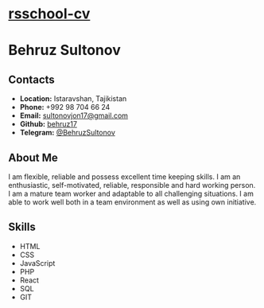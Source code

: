 # [rsschool-cv]("https://behruz17.github.io/rsschool-cv/")

# Behruz Sultonov

## Contacts
* **Location:** Istaravshan, Tajikistan
* **Phone:** +992 98 704 66 24
* **Email:** sultonovjon17@gmail.com
* **Github:** [behruz17]("https://github.com/behruz17")
* **Telegram:** [@BehruzSultonov]("https://t.me/BehruzSultonov")

## About Me
I am flexible, reliable and possess excellent time keeping skills. I am an enthusiastic, self-motivated, reliable, responsible and hard working person. I am a mature team worker and adaptable to all challenging situations. I am able to work well both in a team environment as well as using own initiative.

## Skills
* HTML
* CSS
* JavaScript
* PHP
* React
* SQL
* GIT

